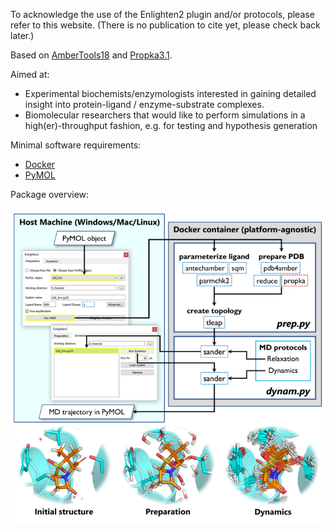 To acknowledge the use of the Enlighten2 plugin and/or protocols, please refer to this website.
(There is no publication to cite yet, please check back later.)

Based on [AmberTools18](https://ambermd.org/AmberTools.php) and 
[Propka3.1](https://github.com/jensengroup/propka-3.1).

Aimed at:
 
- Experimental biochemists/enzymologists interested in gaining detailed insight into protein-ligand / enzyme-substrate complexes.
- Biomolecular researchers that would like to perform simulations in a high(er)-throughput fashion, e.g. for testing and hypothesis generation

Minimal software requirements:

- [Docker](https://docs.docker.com/install/)
- [PyMOL](https://github.com/schrodinger/pymol-open-source)

Package overview:

![](assets/img/about/workflow.png)